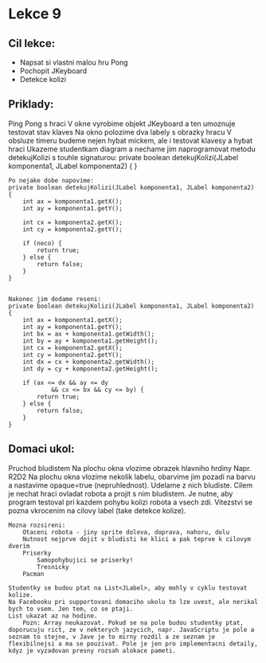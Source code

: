 Lekce 9
=======

Cil lekce:
---------
- Napsat si vlastni malou hru Pong
- Pochopit JKeyboard
- Detekce kolizi


Priklady:
--------
Ping Pong s hraci
    V okne vyrobime objekt JKeyboard a ten umoznuje testovat stav klaves
    Na okno polozime dva labely s obrazky hracu
    V obsluze timeru budeme nejen hybat mickem, ale i testovat klavesy a hybat hraci
    Ukazeme studentkam diagram a nechame jim naprogramovat metodu detekujKolizi s touhle signaturou:
    private boolean detekujKolizi(JLabel komponenta1, JLabel komponenta2) {
    }


    Po nejake dobe napovime:
    private boolean detekujKolizi(JLabel komponenta1, JLabel komponenta2) {
        int ax = komponenta1.getX();
        int ay = komponenta1.getY();

        int cx = komponenta2.getX();
        int cy = komponenta2.getY();

        if (neco) {
            return true;
        } else {
            return false;
        }
    }


    Nakonec jim dodame reseni:
    private boolean detekujKolizi(JLabel komponenta1, JLabel komponenta2) {
        int ax = komponenta1.getX();
        int ay = komponenta1.getY();
        int bx = ax + komponenta1.getWidth();
        int by = ay + komponenta1.getHeight();
        int cx = komponenta2.getX();
        int cy = komponenta2.getY();
        int dx = cx + komponenta2.getWidth();
        int dy = cy + komponenta2.getHeight();

        if (ax <= dx && ay <= dy
                && cx <= bx && cy <= by) {
            return true;
        } else {
            return false;
        }
    }


Domaci ukol:
-----------
Pruchod bludistem
    Na plochu okna vlozime obrazek hlavniho hrdiny
        Napr. R2D2
    Na plochu okna vlozime nekolik labelu, obarvime jim pozadi na barvu a nastavime opaque=true (nepruhlednost). Udelame z nich bludiste.
    Cilem je nechat hraci ovladat robota a projit s nim bludistem.
    Je nutne, aby program testoval pri kazdem pohybu kolizi robota a vsech zdi.
    Vitezstvi se pozna vkrocenim na cilovy label (take detekce kolize).

    Mozna rozsireni:
        Otaceni robota - jiny sprite doleva, doprava, nahoru, dolu
        Nutnost nejprve dojit v bludisti ke klici a pak teprve k cilovym dverim
        Priserky
            Samopohybujici se priserky!
            Tresnicky
        Pacman

    Studentky se budou ptat na List<JLabel>, aby mohly v cyklu testovat kolize.
    Na Facebooku pri supportovani domaciho ukolu to lze uvest, ale nerikal bych to vsem. Jen tem, co se ptaji.
    List ukazat az na hodine.
        Pozn: Array neukazovat. Pokud se na pole budou studentky ptat, doporucuju rict, ze v nekterych jazycich, napr. JavaScriptu je pole a seznam to stejne, v Jave je to mirny rozdil a ze seznam je flexibilnejsi a ma se pouzivat. Pole je jen pro implementacni detaily, kdyz je vyzadovan presny rozsah alokace pameti.
